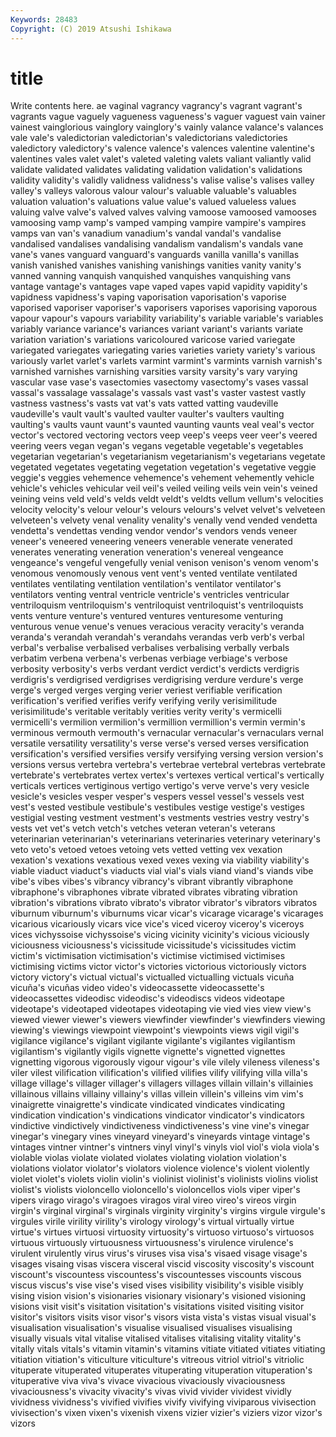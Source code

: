 ```yaml
---
Keywords: 28483
Copyright: (C) 2019 Atsushi Ishikawa
---
```


# title

Write contents here.
ae vaginal vagrancy vagrancy's
vagrant vagrant's vagrants vague vaguely vagueness vagueness's vaguer vaguest vain
vainer vainest vainglorious vainglory vainglory's vainly valance valance's valances vale
vale's valedictorian valedictorian's valedictorians valedictories valedictory valedictory's valence valence's valences
valentine valentine's valentines vales valet valet's valeted valeting valets valiant
valiantly valid validate validated validates validating validation validation's validations validity
validity's validly validness validness's valise valise's valises valley valley's valleys
valorous valour valour's valuable valuable's valuables valuation valuation's valuations value
value's valued valueless values valuing valve valve's valved valves valving
vamoose vamoosed vamooses vamoosing vamp vamp's vamped vamping vampire vampire's
vampires vamps van van's vanadium vanadium's vandal vandal's vandalise vandalised
vandalises vandalising vandalism vandalism's vandals vane vane's vanes vanguard vanguard's
vanguards vanilla vanilla's vanillas vanish vanished vanishes vanishing vanishings vanities
vanity vanity's vanned vanning vanquish vanquished vanquishes vanquishing vans vantage
vantage's vantages vape vaped vapes vapid vapidity vapidity's vapidness vapidness's
vaping vaporisation vaporisation's vaporise vaporised vaporiser vaporiser's vaporisers vaporises vaporising
vaporous vapour vapour's vapours variability variability's variable variable's variables variably
variance variance's variances variant variant's variants variate variation variation's variations
varicoloured varicose varied variegate variegated variegates variegating varies varieties variety
variety's various variously varlet varlet's varlets varmint varmint's varmints varnish
varnish's varnished varnishes varnishing varsities varsity varsity's vary varying vascular
vase vase's vasectomies vasectomy vasectomy's vases vassal vassal's vassalage vassalage's
vassals vast vast's vaster vastest vastly vastness vastness's vasts vat
vat's vats vatted vatting vaudeville vaudeville's vault vault's vaulted vaulter
vaulter's vaulters vaulting vaulting's vaults vaunt vaunt's vaunted vaunting vaunts
veal veal's vector vector's vectored vectoring vectors veep veep's veeps
veer veer's veered veering veers vegan vegan's vegans vegetable vegetable's
vegetables vegetarian vegetarian's vegetarianism vegetarianism's vegetarians vegetate vegetated vegetates vegetating
vegetation vegetation's vegetative veggie veggie's veggies vehemence vehemence's vehement vehemently
vehicle vehicle's vehicles vehicular veil veil's veiled veiling veils vein
vein's veined veining veins veld veld's velds veldt veldt's veldts
vellum vellum's velocities velocity velocity's velour velour's velours velours's velvet
velvet's velveteen velveteen's velvety venal venality venality's venally vend vended
vendetta vendetta's vendettas vending vendor vendor's vendors vends veneer veneer's
veneered veneering veneers venerable venerate venerated venerates venerating veneration veneration's
venereal vengeance vengeance's vengeful vengefully venial venison venison's venom venom's
venomous venomously venous vent vent's vented ventilate ventilated ventilates ventilating
ventilation ventilation's ventilator ventilator's ventilators venting ventral ventricle ventricle's ventricles
ventricular ventriloquism ventriloquism's ventriloquist ventriloquist's ventriloquists vents venture venture's ventured
ventures venturesome venturing venturous venue venue's venues veracious veracity veracity's
veranda veranda's verandah verandah's verandahs verandas verb verb's verbal verbal's
verbalise verbalised verbalises verbalising verbally verbals verbatim verbena verbena's verbenas
verbiage verbiage's verbose verbosity verbosity's verbs verdant verdict verdict's verdicts
verdigris verdigris's verdigrised verdigrises verdigrising verdure verdure's verge verge's verged
verges verging verier veriest verifiable verification verification's verified verifies verify
verifying verily verisimilitude verisimilitude's veritable veritably verities verity verity's vermicelli
vermicelli's vermilion vermilion's vermillion vermillion's vermin vermin's verminous vermouth vermouth's
vernacular vernacular's vernaculars vernal versatile versatility versatility's verse verse's versed
verses versification versification's versified versifies versify versifying versing version version's
versions versus vertebra vertebra's vertebrae vertebral vertebras vertebrate vertebrate's vertebrates
vertex vertex's vertexes vertical vertical's vertically verticals vertices vertiginous vertigo
vertigo's verve verve's very vesicle vesicle's vesicles vesper vesper's vespers
vessel vessel's vessels vest vest's vested vestibule vestibule's vestibules vestige
vestige's vestiges vestigial vesting vestment vestment's vestments vestries vestry vestry's
vests vet vet's vetch vetch's vetches veteran veteran's veterans veterinarian
veterinarian's veterinarians veterinaries veterinary veterinary's veto veto's vetoed vetoes vetoing
vets vetted vetting vex vexation vexation's vexations vexatious vexed vexes
vexing via viability viability's viable viaduct viaduct's viaducts vial vial's
vials viand viand's viands vibe vibe's vibes vibes's vibrancy vibrancy's
vibrant vibrantly vibraphone vibraphone's vibraphones vibrate vibrated vibrates vibrating vibration
vibration's vibrations vibrato vibrato's vibrator vibrator's vibrators vibratos viburnum viburnum's
viburnums vicar vicar's vicarage vicarage's vicarages vicarious vicariously vicars vice
vice's viced viceroy viceroy's viceroys vices vichyssoise vichyssoise's vicing vicinity
vicinity's vicious viciously viciousness viciousness's vicissitude vicissitude's vicissitudes victim victim's
victimisation victimisation's victimise victimised victimises victimising victims victor victor's victories
victorious victoriously victors victory victory's victual victual's victualled victualling victuals
vicuña vicuña's vicuñas video video's videocassette videocassette's videocassettes videodisc videodisc's
videodiscs videos videotape videotape's videotaped videotapes videotaping vie vied vies
view view's viewed viewer viewer's viewers viewfinder viewfinder's viewfinders viewing
viewing's viewings viewpoint viewpoint's viewpoints views vigil vigil's vigilance vigilance's
vigilant vigilante vigilante's vigilantes vigilantism vigilantism's vigilantly vigils vignette vignette's
vignetted vignettes vignetting vigorous vigorously vigour vigour's vile vilely vileness
vileness's viler vilest vilification vilification's vilified vilifies vilify vilifying villa
villa's village village's villager villager's villagers villages villain villain's villainies
villainous villains villainy villainy's villas villein villein's villeins vim vim's
vinaigrette vinaigrette's vindicate vindicated vindicates vindicating vindication vindication's vindications vindicator
vindicator's vindicators vindictive vindictively vindictiveness vindictiveness's vine vine's vinegar vinegar's
vinegary vines vineyard vineyard's vineyards vintage vintage's vintages vintner vintner's
vintners vinyl vinyl's vinyls viol viol's viola viola's violable violas
violate violated violates violating violation violation's violations violator violator's violators
violence violence's violent violently violet violet's violets violin violin's violinist
violinist's violinists violins violist violist's violists violoncello violoncello's violoncellos viols
viper viper's vipers virago virago's viragoes viragos viral vireo vireo's
vireos virgin virgin's virginal virginal's virginals virginity virginity's virgins virgule
virgule's virgules virile virility virility's virology virology's virtual virtually virtue
virtue's virtues virtuosi virtuosity virtuosity's virtuoso virtuoso's virtuosos virtuous virtuously
virtuousness virtuousness's virulence virulence's virulent virulently virus virus's viruses visa
visa's visaed visage visage's visages visaing visas viscera visceral viscid
viscosity viscosity's viscount viscount's viscountess viscountess's viscountesses viscounts viscous viscus
viscus's vise vise's vised vises visibility visibility's visible visibly vising
vision vision's visionaries visionary visionary's visioned visioning visions visit visit's
visitation visitation's visitations visited visiting visitor visitor's visitors visits visor
visor's visors vista vista's vistas visual visual's visualisation visualisation's visualise
visualised visualises visualising visually visuals vital vitalise vitalised vitalises vitalising
vitality vitality's vitally vitals vitals's vitamin vitamin's vitamins vitiate vitiated
vitiates vitiating vitiation vitiation's viticulture viticulture's vitreous vitriol vitriol's vitriolic
vituperate vituperated vituperates vituperating vituperation vituperation's vituperative viva viva's vivace
vivacious vivaciously vivaciousness vivaciousness's vivacity vivacity's vivas vivid vivider vividest
vividly vividness vividness's vivified vivifies vivify vivifying viviparous vivisection vivisection's
vixen vixen's vixenish vixens vizier vizier's viziers vizor vizor's vizors

